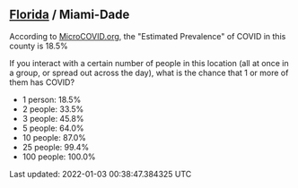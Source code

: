 
## [Florida](/united-states/florida) / Miami-Dade

According to [MicroCOVID.org](http://microcovid.org),
the "Estimated Prevalence" of COVID in this county is 18.5%

If you interact with a certain number of people in this location
(all at once in a group, or spread out across the day), what is the chance that
1 or more of them has COVID?

- 1 person: 18.5%
- 2 people: 33.5%
- 3 people: 45.8%
- 5 people: 64.0%
- 10 people: 87.0%
- 25 people: 99.4%
- 100 people: 100.0%

Last updated: 2022-01-03 00:38:47.384325 UTC
